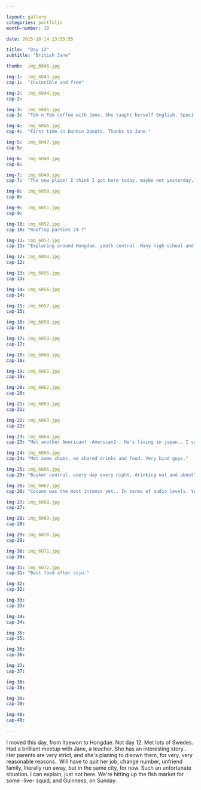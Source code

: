 ```yaml
---

layout: gallery
categories: portfolio
month-number: 10

date: 2015-10-14 23:55:55

title:  "Day 13"
subtitle: "British Jane"

thumb:	img_6046.jpg

img-1:	img_6043.jpg
cap-1:	"Invincible and free"

img-2:	img_6044.jpg
cap-2:	

img-3:	img_6045.jpg
cap-3: 	"Tom n Tom coffee with Jane. She taught herself English. Specifically British English. Was a surprise because all other Koreans spoke very American English."

img-4:	img_6046.jpg
cap-4:	"First time in Dunkin Donuts. Thanks to Jane."

img-5:	img_6047.jpg
cap-5:	

img-6:	img_6048.jpg
cap-6:	

img-7:	img_6049.jpg
cap-7:	"The new place! I think I got here today, maybe not yesterday. This day. Not yesterday. Day 13, not day 12."

img-8:	img_6050.jpg
cap-8:	

img-9:	img_6051.jpg
cap-9:	

img-10:	img_6052.jpg
cap-10:	"Rooftop parties 24-7"

img-11:	img_6053.jpg
cap-11:	"Exploring around Hongdae, youth central. Many high school and Uni students. "

img-12:	img_6054.jpg
cap-12:	

img-13:	img_6055.jpg
cap-13:	

img-14:	img_6056.jpg
cap-14:	

img-15:	img_6057.jpg
cap-15:	

img-16:	img_6058.jpg
cap-16:	

img-17:	img_6059.jpg
cap-17:	

img-18:	img_6060.jpg
cap-18:	

img-19:	img_6061.jpg
cap-19:	

img-20:	img_6062.jpg
cap-20:	

img-21:	img_6063.jpg
cap-21:	

img-22:	img_6063.jpg
cap-22:	

img-23:	img_6064.jpg
cap-23:	"Met another American! -American2-. He's living in japan.. I said this in the last post. Got my days mixed up. "

img-24:	img_6065.jpg
cap-24:	"Met some chums, we shared drinks and food. Very kind guys."

img-25:	img_6066.jpg
cap-25:	"Busker central, every day every night, drinking out and about"

img-26:	img_6067.jpg
cap-26:	"Cocoon was the most intense yet.. In terms of audio levels. You literally feel each beat in your soul, chest, heart and brain. Too loud.. But immersive. Music is intense too. Went with the American2."

img-27:	img_6068.jpg
cap-27:	

img-28:	img_6069.jpg
cap-28:	

img-29:	img_6070.jpg
cap-29:	

img-30:	img_6071.jpg
cap-30:	

img-31:	img_6072.jpg
cap-31:	"Best food after soju."

img-32:	
cap-32:	

img-33:	
cap-33:	

img-34:	
cap-34:	

img-35:	
cap-35:	

img-36:	
cap-36:	

img-37:	
cap-37:	

img-38:	
cap-38:	

img-39:	
cap-39:	

img-40:	
cap-40:	

---
```


I moved this day, from Itaewon to Hongdae. Not day 12. Met lots of Swedes. Had a brilliant meetup with Jane, a teacher. She has an interesting story.. Her parents are very strict, and she's planing to disown them, for very, very reasonable reasons.. Will have to quit her job, change number, unfriend family, literally run away, but in the same city, for now. Such an unfortunate situation. I can explain, just not here. We're hitting up the fish market for some -live- squid, and Guinness, on Sunday. 